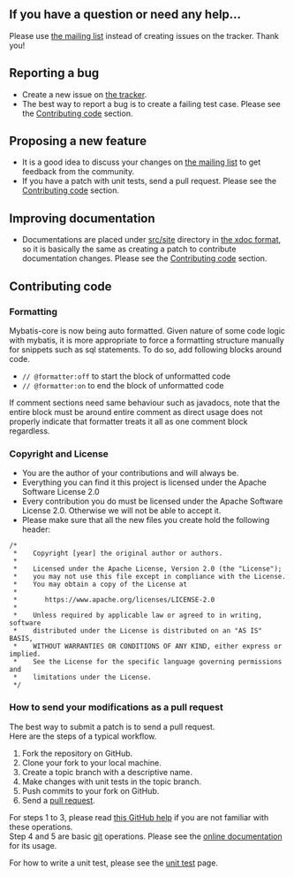 ## If you have a question or need any help...

Please use [the mailing list](https://groups.google.com/group/mybatis-user) instead of creating issues on the tracker. Thank you!

## Reporting a bug

- Create a new issue on [the tracker](https://github.com/mybatis/mybatis-3/issues).
- The best way to report a bug is to create a failing test case. Please see the [Contributing code](CONTRIBUTING.md#contributing-code) section.

## Proposing a new feature

- It is a good idea to discuss your changes on [the mailing list](https://groups.google.com/group/mybatis-user) to get feedback from the community.
- If you have a patch with unit tests, send a pull request. Please see the [Contributing code](CONTRIBUTING.md#contributing-code) section.

## Improving documentation

- Documentations are placed under [src/site](https://github.com/mybatis/mybatis-3/tree/master/src/site) directory in [the xdoc format](https://maven.apache.org/doxia/references/xdoc-format.html), so it is basically the same as creating a patch to contribute documentation changes. Please see the [Contributing code](CONTRIBUTING.md#contributing-code) section.

## Contributing code

### Formatting

Mybatis-core is now being auto formatted.  Given nature of some code logic with mybatis, it is more appropriate to force a formatting structure manually for snippets such as sql statements.  To do so, add following blocks around code.

- ```// @formatter:off``` to start the block of unformatted code
- ```// @formatter:on``` to end the block of unformatted code

If comment sections need same behaviour such as javadocs, note that the entire block must be around entire comment as direct usage does not properly indicate that formatter treats it all as one comment block regardless.

### Copyright and License

- You are the author of your contributions and will always be.
- Everything you can find it this project is licensed under the Apache Software License 2.0
- Every contribution you do must be licensed under the Apache Software License 2.0. Otherwise we will not be able to accept it.
- Please make sure that all the new files you create hold the following header:

```
/*
 *    Copyright [year] the original author or authors.
 *
 *    Licensed under the Apache License, Version 2.0 (the "License");
 *    you may not use this file except in compliance with the License.
 *    You may obtain a copy of the License at
 *
 *       https://www.apache.org/licenses/LICENSE-2.0
 *
 *    Unless required by applicable law or agreed to in writing, software
 *    distributed under the License is distributed on an "AS IS" BASIS,
 *    WITHOUT WARRANTIES OR CONDITIONS OF ANY KIND, either express or implied.
 *    See the License for the specific language governing permissions and
 *    limitations under the License.
 */
```

### How to send your modifications as a pull request

The best way to submit a patch is to send a pull request.  
Here are the steps of a typical workflow.

1. Fork the repository on GitHub.
2. Clone your fork to your local machine.
3. Create a topic branch with a descriptive name.
4. Make changes with unit tests in the topic branch.
5. Push commits to your fork on GitHub.
6. Send a [pull request](https://help.github.com/articles/using-pull-requests).

For steps 1 to 3, please read [this GitHub help](https://help.github.com/articles/fork-a-repo) if you are not familiar with these operations.  
Step 4 and 5 are basic [git](https://git-scm.com/) operations. Please see the [online documentation](https://git-scm.com/documentation) for its usage.

For how to write a unit test, please see the [unit test](https://github.com/mybatis/mybatis-3/wiki/Unit-Test) page.
